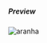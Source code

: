 ##### Preview
![aranha](https://raw.githubusercontent.com/wsilverio/exp-P5/master/aranha/aranha.png)

